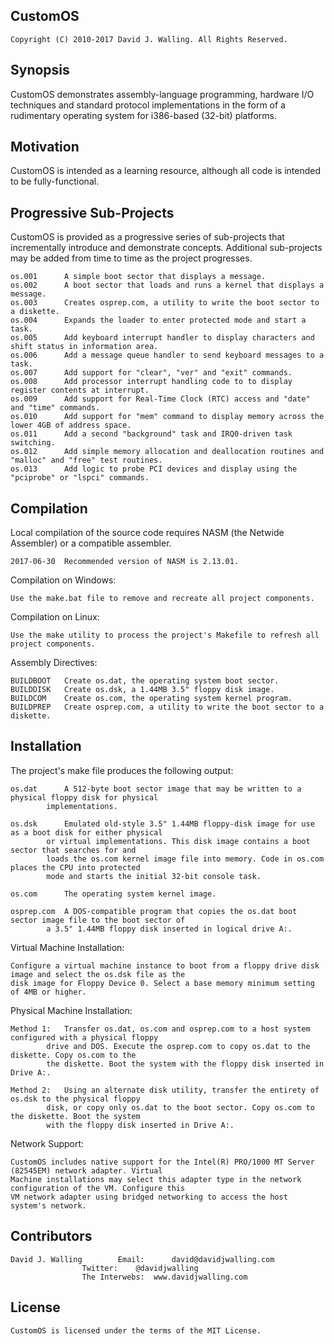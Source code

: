 ## CustomOS

	Copyright (C) 2010-2017 David J. Walling. All Rights Reserved.

## Synopsis

CustomOS demonstrates assembly-language programming, hardware I/O techniques and standard
protocol implementations in the form of a rudimentary operating system for i386-based (32-bit) platforms.

## Motivation

CustomOS is intended as a learning resource, although all code is intended to be fully-functional.

## Progressive Sub-Projects

CustomOS is provided as a progressive series of sub-projects that incrementally introduce and demonstrate concepts.
Additional sub-projects may be added from time to time as the project progresses.

	os.001		A simple boot sector that displays a message.
	os.002		A boot sector that loads and runs a kernel that displays a message.
	os.003		Creates osprep.com, a utility to write the boot sector to a diskette.
	os.004		Expands the loader to enter protected mode and start a task.
	os.005		Add keyboard interrupt handler to display characters and shift status in information area.
	os.006		Add a message queue handler to send keyboard messages to a task.
	os.007		Add support for "clear", "ver" and "exit" commands.
	os.008		Add processor interrupt handling code to to display register contents at interrupt.
	os.009		Add support for Real-Time Clock (RTC) access and "date" and "time" commands.
	os.010		Add support for "mem" command to display memory across the lower 4GB of address space.
	os.011		Add a second "background" task and IRQ0-driven task switching.
	os.012		Add simple memory allocation and deallocation routines and "malloc" and "free" test routines.
	os.013		Add logic to probe PCI devices and display using the "pciprobe" or "lspci" commands.

## Compilation

Local compilation of the source code requires NASM (the Netwide Assembler) or a compatible assembler.

	2017-06-30	Recommended version of NASM is 2.13.01.

Compilation on Windows:

	Use the make.bat file to remove and recreate all project components.

Compilation on Linux:

	Use the make utility to process the project's Makefile to refresh all project components.

Assembly Directives:

	BUILDBOOT	Create os.dat, the operating system boot sector.
	BUILDDISK	Create os.dsk, a 1.44MB 3.5" floppy disk image.
	BUILDCOM	Create os.com, the operating system kernel program.
	BUILDPREP	Create osprep.com, a utility to write the boot sector to a diskette.

## Installation

The project's make file produces the following output:

	os.dat		A 512-byte boot sector image that may be written to a physical floppy disk for physical
			implementations.

	os.dsk		Emulated old-style 3.5" 1.44MB floppy-disk image for use as a boot disk for either physical
			or virtual implementations. This disk image contains a boot sector that searches for and
			loads the os.com kernel image file into memory. Code in os.com places the CPU into protected
			mode and starts the initial 32-bit console task.

	os.com		The operating system kernel image.

	osprep.com	A DOS-compatible program that copies the os.dat boot sector image file to the boot sector of
			a 3.5" 1.44MB floppy disk inserted in logical drive A:.

Virtual Machine Installation:

	Configure a virtual machine instance to boot from a floppy drive disk image and select the os.dsk file as the
	disk image for Floppy Device 0. Select a base memory minimum setting of 4MB or higher.

Physical Machine Installation:

	Method 1:	Transfer os.dat, os.com and osprep.com to a host system configured with a physical floppy
			drive and DOS. Execute the osprep.com to copy os.dat to the diskette. Copy os.com to the
			the diskette. Boot the system with the floppy disk inserted in Drive A:.

	Method 2:	Using an alternate disk utility, transfer the entirety of os.dsk to the physical floppy
			disk, or copy only os.dat to the boot sector. Copy os.com to the diskette. Boot the system
			with the floppy disk inserted in Drive A:.

Network Support:

	CustomOS includes native support for the Intel(R) PRO/1000 MT Server (82545EM) network adapter. Virtual
	Machine installations may select this adapter type in the network configuration of the VM. Configure this
	VM network adapter using bridged networking to access the host system's network.

## Contributors

	David J. Walling		Email:		david@davidjwalling.com
					Twitter:	@davidjwalling
					The Interwebs:	www.davidjwalling.com

## License

	CustomOS is licensed under the terms of the MIT License.
